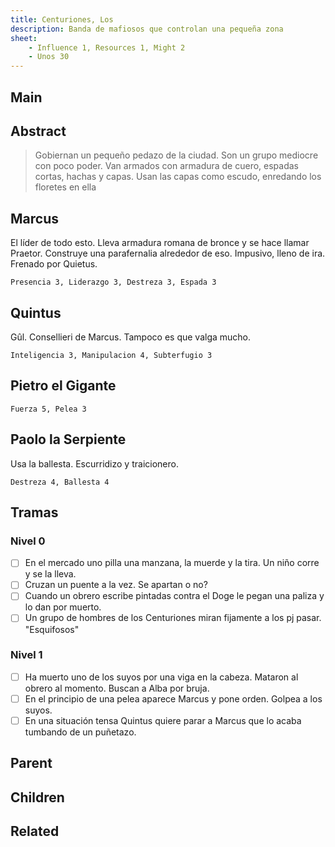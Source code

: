 ```yaml
---
title: Centuriones, Los
description: Banda de mafiosos que controlan una pequeña zona 
sheet:
    - Influence 1, Resources 1, Might 2
    - Unos 30
---
```


## Main

<Card :slug="$page.frontmatter.slug"/>

## Abstract

> Gobiernan un pequeño pedazo de la ciudad. Son un grupo mediocre con poco poder.
> Van armados con armadura de cuero, espadas cortas, hachas y capas.
> Usan las capas como escudo, enredando los floretes en ella

## Marcus 

El líder de todo esto. Lleva armadura romana de bronce y se hace llamar Praetor. Construye una parafernalia alrededor de eso.
Impusivo, lleno de ira. Frenado por Quietus.
```
Presencia 3, Liderazgo 3, Destreza 3, Espada 3
```

## Quintus

Gûl. Consellieri de Marcus. Tampoco es que valga mucho.

```
Inteligencia 3, Manipulacion 4, Subterfugio 3 
```

## Pietro el Gigante

```
Fuerza 5, Pelea 3
```

## Paolo la Serpiente
Usa la ballesta. Escurridizo y traicionero.

```
Destreza 4, Ballesta 4
```


## Tramas

### Nivel 0
- [ ] En el mercado uno pilla una manzana, la muerde y la tira. Un niño corre y se la lleva.
- [ ] Cruzan un puente a la vez. Se apartan o no?
- [ ] Cuando un obrero escribe pintadas contra el Doge le pegan una paliza y lo dan por muerto.
- [ ] Un grupo de hombres de los Centuriones miran fijamente a los pj pasar. "Esquifosos"

### Nivel 1
- [ ] Ha muerto uno de los suyos por una viga en la cabeza. Mataron al obrero al momento. Buscan a Alba por bruja.
- [ ] En el principio de una pelea aparece Marcus y pone orden. Golpea a los suyos.
- [ ] En una situación tensa Quintus quiere parar a Marcus que lo acaba tumbando de un puñetazo.

## Parent

<TagCard :slug="$page.frontmatter.parent_slug" />

## Children

<TagList :parent="$page.frontmatter.parent + '/' + $page.frontmatter.slug"/>

## Related

<TagList :parent="$page.frontmatter.parent" :exclude="$page.frontmatter.slug"/>

